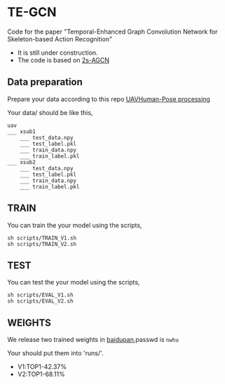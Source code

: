 # TE-GCN

Code for the paper "Temporal-Enhanced Graph Convolution Network for Skeleton-based Action Recognition"

- It is still under construction.
- The code is based on [2s-AGCN](https://github.com/lshiwjx/2s-AGCN)

## Data preparation
Prepare your data according to this repo [UAVHuman-Pose processing](https://github.com/xieyulai/UAVHuman_For_TE-GCN)

Your data/ should be like this,
```
uav
___ xsub1
    ___ test_data.npy
    ___ test_label.pkl
    ___ train_data.npy
    ___ train_label.pkl
___ xsub2
    ___ test_data.npy
    ___ test_label.pkl
    ___ train_data.npy
    ___ train_label.pkl

```

## TRAIN
You can train the your model using the scripts,
```
sh scripts/TRAIN_V1.sh
sh scripts/TRAIN_V2.sh
```

## TEST
You can test the your model using the scripts,
```
sh scripts/EVAL_V1.sh
sh scripts/EVAL_V2.sh
```

## WEIGHTS
We release two trained weights in [baidupan](https://pan.baidu.com/s/1kourPFzEChrjc8kPO0y6rw),passwd is `nwhu`


Your should put them into 'runs/'.


- V1:TOP1-42.37%
- V2:TOP1-68.11%
